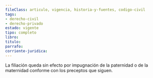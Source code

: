 ```yaml
---
fileClass: articulo, vigencia, historia-y-fuentes, codigo-civil
tags:
- derecho-civil
- derecho-privado
estado: vigente
tipo: completo
libro:
titulo:
parrafo:
corriente-juridica:
---
```

La filiación queda sin efecto por impugnación de la paternidad o de la maternidad conforme con los preceptos que siguen.